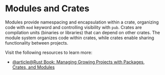 # Modules and Crates

Modules provide namespacing and encapsulation within a crate, organizing code with `mod` keyword and controlling visibility with `pub`. Crates are compilation units (binaries or libraries) that can depend on other crates. The module system organizes code within crates, while crates enable sharing functionality between projects.

Visit the following resources to learn more:

- [@article@Rust Book: Managing Growing Projects with Packages, Crates, and Modules](https://doc.rust-lang.org/book/ch07-00-managing-growing-projects-with-packages-crates-and-modules.html)
